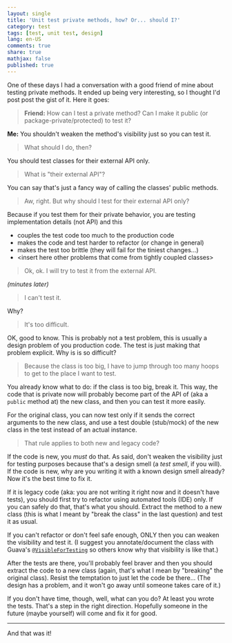 ```yaml
---
layout: single
title: 'Unit test private methods, how? Or... should I?'
category: test
tags: [test, unit test, design]
lang: en-US
comments: true
share: true
mathjax: false
published: true
---
```


One of these days I had a conversation with a good friend of mine about testing private methods. It ended up being very interesting, so I thought I'd post post the gist of it. Here it goes:

> **Friend:** How can I test a private method? Can I make it public (or package-private/protected) to test it?

**Me:** You shouldn't weaken the method's visibility just so you can test it.

> What should I do, then?

You should test classes for their external API only.

> What is "their external API"?

You can say that's just a fancy way of calling the classes' public methods.

> Aw, right. But why should I test for their external API only?

Because if you test them for their private behavior, you are testing implementation details (not API) and this

  - couples the test code too much to the production code
  - makes the code and test harder to refactor (or change in general)
  - makes the test too brittle (they will fail for the tiniest changes...)
  - \<insert here other problems that come from tightly coupled classes\>

> Ok, ok. I will try to test it from the external API.

*(minutes later)*

> I can't test it.

Why?

> It's too difficult.

OK, good to know. This is probably not a test problem, this is usually a design problem of you production code. The test
is just making that problem explicit. Why is is so difficult?

> Because the class is too big, I have to jump through too many hoops to get to the place I want to test.

You already know what to do: if the class is too big, break it. This way, the code that is private now
will probably become part of the API of (aka a `public` method at) the new class, and then you can test it more easily.

For the original class, you can now test only if it sends the correct arguments to the new class, and use a test double (stub/mock) of the new class in the test instead of an actual instance.

> That rule applies to both new and legacy code?

If the code is new, you *must* do that. As said, don't weaken the visibility just for testing purposes because that's a design smell (a *test smell*, if you will). If the code is new, why are you writing it with a known design smell already? Now it's the best time to fix it.

If it is legacy code (aka: you are not writing it right now and it doesn't have tests), you should first try to refactor using
automated tools (IDE) only. If you can safely do that, that's what you should. Extract the method to a new class (this is what I meant by "break the class" in the last question) and test it as usual.

If you can't refactor or don't feel safe enough, ONLY then you can weaken the visibility and test it. (I suggest you annotate/document the class with Guava's [`@VisibleForTesting`](https://google.github.io/guava/releases/19.0/api/docs/com/google/common/annotations/VisibleForTesting.html) so others know why that visibility is like that.)

After the tests are there, you'll probably feel braver and then you should extract the code to a new class (again, that's what I mean by "breaking" the original class). Resist the temptation to just let the code be there... (The design has a problem, and it won't go away until someone takes care of it.)

If you don't have time, though, well, what can you do? At least you wrote the tests. That's a step in the right direction. Hopefully someone in the future (maybe yourself) will come and fix it for good.


----

And that was it!
